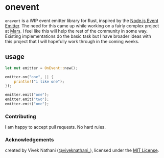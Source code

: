 # onevent

`onevent` is a WIP event emitter library for Rust, inspired by the [Node.js Event Emitter](https://nodejs.org/docs/latest/api/events.html#class-eventemitter).
The need for this came up while working on a fairly complex project at [Mars](https://www.marscomputers.tech/). I feel like this will help the rest of the community in some way.
Existing implementations do the basic task but I have broader ideas with this project that I will hopefully work through in the coming weeks.

## usage

```rust
let mut emitter = OnEvent::new();

emitter.on("one", || {
    println!("i like one");
});

emitter.emit("one");
emitter.emit("two");
emitter.emit("one");
```

### Contributing

I am happy to accept pull requests. No hard rules.

### Acknowledgements

created by Vivek Nathani ([@viveknathani_](https://twitter.com/viveknathani_)), licensed under the [MIT License](./LICENSE).
